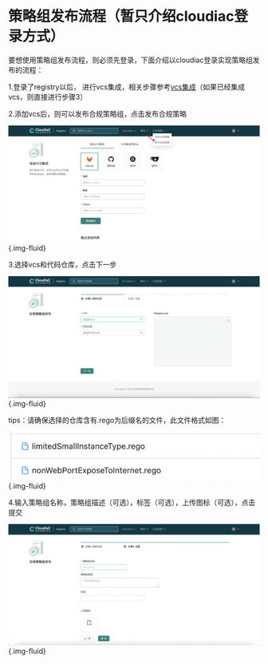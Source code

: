 # 策略组发布流程（暂只介绍cloudiac登录方式）

要想使用策略组发布流程，则必须先登录，下面介绍以cloudiac登录实现策略组发布的流程：

1.登录了registry以后， 进行vcs集成，相关步骤参考[vcs集成](../registry/#vcs_3)（如果已经集成vcs，则直接进行步骤3）

2.添加vcs后，则可以发布合规策略组，点击发布合规策略

![img](../images/registry-policy-group-publish1.png){.img-fluid}

3.选择vcs和代码仓库，点击下一步

![img](../images/registry-policy-group-publish2.png){.img-fluid}

tips：请确保选择的仓库含有.rego为后缀名的文件，此文件格式如图：

![img](../images/registry-policy-group-publish3.png){.img-fluid}

4.输入策略组名称，策略组描述（可选），标签（可选），上传图标（可选），点击提交

![img](../images/registry-policy-group-publish4.png){.img-fluid}